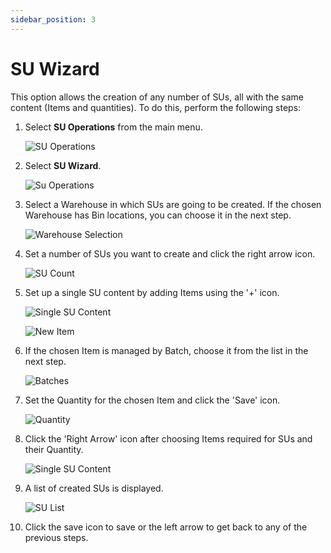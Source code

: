 ```yaml
---
sidebar_position: 3
---
```


# SU Wizard

This option allows the creation of any number of SUs, all with the same content (Items and quantities). To do this, perform the following steps:

1. Select **SU Operations** from the main menu.

    ![SU Operations](./media/SUOperations0.webp)
2. Select **SU Wizard**.

    ![Su Operations](./media/SUWizard.webp)
3. Select a Warehouse in which SUs are going to be created. If the chosen Warehouse has Bin locations, you can choose it in the next step.

    ![Warehouse Selection](./media/1Wizard-WhseSel.webp)
4. Set a number of SUs you want to create and click the right arrow icon.

    ![SU Count](./media/2Wizard-Count.webp)
5. Set up a single SU content by adding Items using the '+' icon.

    ![Single SU Content](./media/3Wizard-Cont.webp)

    ![New Item](./media/4Wizard-NewItem.webp)
6. If the chosen Item is managed by Batch, choose it from the list in the next step.

    ![Batches](./media/SUBatch.webp)
7. Set the Quantity for the chosen Item and click the 'Save' icon.

    ![Quantity](./media/5Wizard-Quantity.webp)
8. Click the 'Right Arrow' icon after choosing Items required for SUs and their Quantity.

    ![Single SU Content](./media/Wizard-SingleSUContent.webp)
9. A list of created SUs is displayed.

    ![SU List](./media/Wizard-SUList.webp)
10. Click the save icon to save or the left arrow to get back to any of the previous steps.
